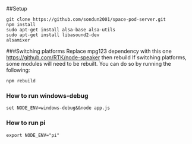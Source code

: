 ##Setup

```
git clone https://github.com/sondun2001/space-pod-server.git
npm install
sudo apt-get install alsa-base alsa-utils
sudo apt-get install libasound2-dev
alsamixer
```

###Switching platforms
Replace mpg123 dependency with this one https://github.com/RTK/node-speaker then rebuild
If switching platforms, some modules will need to be rebuilt. You can do so by running the following:
```
npm rebuild
```

### How to run windows-debug
```
set NODE_ENV=windows-debug&&node app.js
```

### How to run pi
```
export NODE_ENV="pi"
```